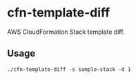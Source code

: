# cfn-template-diff

AWS CloudFormation Stack template diff.


## Usage

```
./cfn-template-diff -s sample-stack -d 1
```
